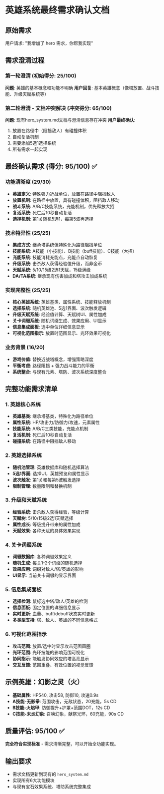 # 英雄系统最终需求确认文档

## 原始需求
用户请求: "我增加了 hero 需求，你帮我实现"

## 需求澄清过程

### 第一轮澄清 (初始得分: 25/100)
**问题**: 英雄的基本概念和功能不明确
**用户回复**: 基本英雄概念（像塔放置、战斗技能、升级天赋系统等）

### 第二轮澄清 - 文档冲突解决 (冲突得分: 65/100)
**问题**: 现有hero_system.md文档与澄清信息存在冲突
**用户最终确认**:
1. 放置在路径中（阻挡敌人）有碰撞体积
2. 自动复活机制
3. 需要添加5选1选择系统 
4. 所有需求一起实现

## 最终确认需求 (得分: 95/100) ✅

### 功能清晰度 (29/30)
- **英雄定义**: 特殊强力近战单位，放置在路径中阻挡敌人
- **放置机制**: 在路径中放置，具有碰撞体积，阻挡敌人移动
- **战斗系统**: A/B/C技能系统，充能机制，优先释放大招
- **复活系统**: 死亡后10秒自动复活
- **选择机制**: 第1关随机5选1，每第5波再选择

### 技术特异性 (25/25)
- **集成方式**: 继承塔系统但特殊化为路径阻挡单位
- **技能系统**: A技能（小技能）、B技能（buff技能）、C技能（大招）
- **充能系统**: 技能消耗充能点，充能点自动恢复
- **升级系统**: 击杀敌人获得经验值升级，而非金币
- **天赋系统**: 5/10/15级2选1天赋，15级满级
- **DA/TA系统**: 继承现有伤害加成和塔攻击加成系统

### 实现完整性 (25/25)
- **核心英雄系统**: 英雄基类、属性系统、技能释放机制
- **选择系统**: 随机英雄池、5选1界面、波次触发逻辑
- **升级天赋系统**: 经验值计算、天赋树UI、属性加成
- **关卡词缀系统**: 随机词缀生成、效果应用、UI显示
- **信息集成面板**: 选中单位详细信息显示
- **可视化范围指示**: 放置时范围显示、光环效果可视化

### 业务背景 (16/20)
- **游戏价值**: 替换近战塔概念，增强策略深度
- **平衡考虑**: 路径阻挡 + 强力战斗能力的平衡
- **系统整合**: 与现有元素、塔防、波次系统深度整合

## 完整功能需求清单

### 1. 英雄核心系统
- **英雄基类**: 继承塔基类，特殊化为路径单位
- **属性系统**: HP/攻击力/防御力/攻速，元素属性
- **技能系统**: A/B/C三类技能，充能点机制
- **复活机制**: 死亡后10秒自动复活
- **碰撞系统**: 在路径中阻挡敌人移动

### 2. 英雄选择系统
- **随机池管理**: 英雄数据库和随机选择算法
- **5选1界面**: 选择UI，英雄预览和属性显示
- **波次触发**: 第1关和每第5波触发选择
- **限制管理**: 数量限制和替换机制

### 3. 升级和天赋系统
- **经验系统**: 击杀敌人获得经验，等级计算
- **天赋树**: 5/10/15级2选1天赋选择
- **属性成长**: 等级提升带来的属性加成
- **天赋效果**: 各种天赋的具体效果实现

### 4. 关卡词缀系统
- **词缀数据库**: 各种词缀效果定义
- **随机生成**: 每关1-2个词缀的随机选择
- **效果应用**: 词缀对敌人/塔/英雄的影响
- **UI显示**: 当前关卡词缀的显示界面

### 5. 信息集成面板
- **选择检测**: 鼠标选中塔/敌人/英雄的检测
- **信息面板**: 固定位置的详细信息显示
- **实时更新**: 血量、buff/debuff状态实时更新
- **多类型支持**: 塔、敌人、英雄的不同信息格式

### 6. 可视化范围指示
- **攻击范围**: 放置/选中时显示攻击范围圆圈
- **光环范围**: 光环技能的影响范围可视化
- **协同指示**: 能触发协同效应的塔高亮显示
- **交互反馈**: 范围重叠、有效位置的视觉反馈

## 示例英雄：幻影之灵（火）
- **基础属性**: HP540, 攻击58, 防御10, 攻速0.9s
- **A技能-无影拳**: 范围攻击，无敌状态，20充能，5s CD
- **B技能-火焰甲**: 防御提升+护罩+范围DOT，12s CD
- **C技能-末炎幻象**: 召唤幻象，献祭光环，60充能，90s CD

## 质量评估: 95/100 ✅

**完全符合实现标准** - 需求清晰完整，可以开始全功能实现。

## 输出要求
- 需求文档更新到现有的 `hero_system.md`
- 实现所有6大功能模块
- 与现有宝石效果系统、塔防系统完整集成